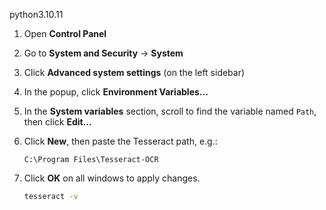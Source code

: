 python3.10.11

1. Open **Control Panel**

2. Go to **System and Security** → **System**

3. Click **Advanced system settings** (on the left sidebar)

4. In the popup, click **Environment Variables...**

5. In the **System variables** section, scroll to find the variable named `Path`, then click **Edit...**

6. Click **New**, then paste the Tesseract path, e.g.:

   ```
   C:\Program Files\Tesseract-OCR
   ```

7. Click **OK** on all windows to apply changes.


   ```cmd
   tesseract -v
   ```
